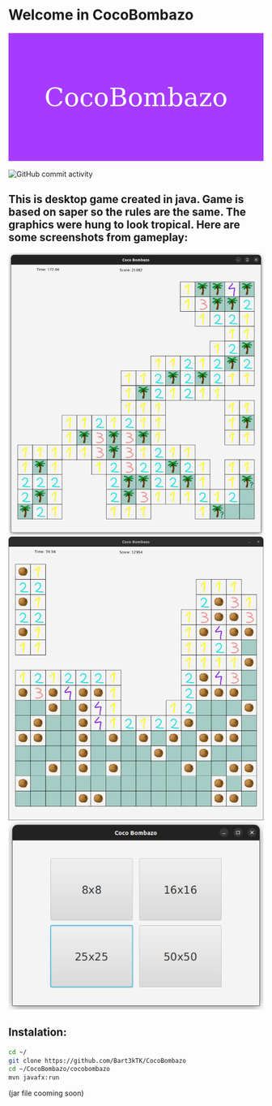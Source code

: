 # **Welcome in CocoBombazo**
![Alt text](images/CocoBombazo.png)

![GitHub commit activity](https://img.shields.io/github/commit-activity/t/Bart3kTK/CocoBombazo)

## This is desktop game created in java. Game is based on saper so the rules are the same. The graphics were hung to look tropical. Here are some screenshots from gameplay:
![Alt text](images/game.png)
![Alt text](images/lost.png)
![Alt text](images/chooser.png)

## Instalation:
```bash
cd ~/
git clone https://github.com/Bart3kTK/CocoBombazo
cd ~/CocoBombazo/cocobombazo
mvn javafx:run
```
(jar file cooming soon)